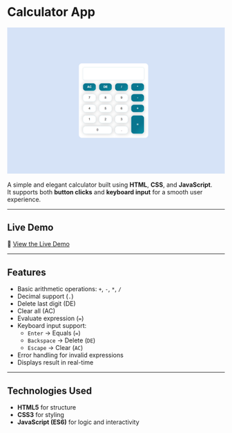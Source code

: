 # Calculator App
![Calculator Preview](./design.png)

A simple and elegant calculator built using **HTML**, **CSS**, and **JavaScript**.  
It supports both **button clicks** and **keyboard input** for a smooth user experience.

---
## Live Demo
🔗 [View the Live Demo](https://engnada-s.github.io/CodeAlpha_Calculator/)  

---
## Features

- Basic arithmetic operations: `+`, `-`, `*`, `/`
- Decimal support (`.`)
- Delete last digit (DE)
- Clear all (AC)
- Evaluate expression (`=`)
- Keyboard input support:
  - `Enter` → Equals (`=`)
  - `Backspace` → Delete (`DE`)
  - `Escape` → Clear (`AC`)
- Error handling for invalid expressions
- Displays result in real-time

---

## Technologies Used

- **HTML5** for structure  
- **CSS3** for styling  
- **JavaScript (ES6)** for logic and interactivity

